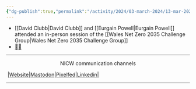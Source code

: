 ```yaml
---
{"dg-publish":true,"permalink":"/activity/2024/03-march-2024/13-mar-2024/"}
---
```


- [[David Clubb\|David Clubb]] and [[Eurgain Powell\|Eurgain Powell]] attended an in-person session of the [[Wales Net Zero 2035 Challenge Group\|Wales Net Zero 2035 Challenge Group]]
- [ 📸👀](https://pix.toot.wales/p/NICW/673540971955600329)

***
<p style="text-align: center;">NICW communication channels</p>

󠁧 |[Website](https://nationalinfrastructurecommission.wales)|[Mastodon](https://toot.wales/@NICW)|[Pixelfed](https://pix.toot.wales/NICW)|[Linkedin](https://www.linkedin.com/company/26268509/)|
***

